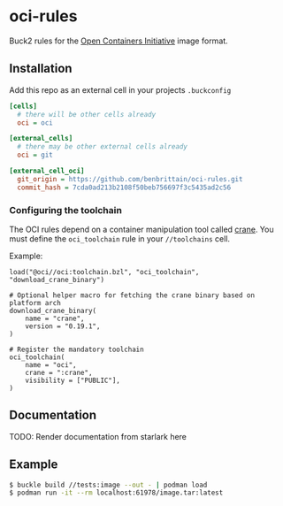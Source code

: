 # oci-rules

Buck2 rules for the [Open Containers Initiative](https://opencontainers.org) image format.

## Installation

Add this repo as an external cell in your projects `.buckconfig`

```ini
[cells]
  # there will be other cells already
  oci = oci

[external_cells]
  # there may be other external cells already
  oci = git

[external_cell_oci]
  git_origin = https://github.com/benbrittain/oci-rules.git
  commit_hash = 7cda0ad213b2108f50beb756697f3c5435ad2c56
```

### Configuring the toolchain

The OCI rules depend on a container manipulation tool called [crane](https://github.com/google/go-containerregistry/blob/main/cmd/crane/doc/crane.md). You must define the `oci_toolchain` rule in your `//toolchains` cell.

Example:
```starlark
load("@oci//oci:toolchain.bzl", "oci_toolchain", "download_crane_binary")

# Optional helper macro for fetching the crane binary based on platform arch
download_crane_binary(                      
    name = "crane",                         
    version = "0.19.1",                     
)

# Register the mandatory toolchain
oci_toolchain(                                     
    name = "oci",                                  
    crane = ":crane",                              
    visibility = ["PUBLIC"],                       
)                                                  
```


## Documentation
TODO: Render documentation from starlark here

## Example
```bash
$ buckle build //tests:image --out - | podman load
$ podman run -it --rm localhost:61978/image.tar:latest
```


